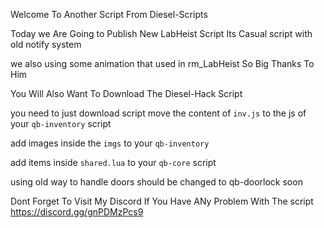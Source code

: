 Welcome To Another Script From Diesel-Scripts 

Today we Are Going to Publish New LabHeist Script Its Casual script with old notify system 

we also using some animation that used in rm_LabHeist So Big Thanks To Him 

You Will Also Want To Download The Diesel-Hack Script

you need to just download script move the content of `inv.js` to the js of your `qb-inventory` script

add images inside the `imgs` to your `qb-inventory`

add items inside `shared.lua` to your `qb-core` script

using old way to handle doors should be changed to qb-doorlock soon

Dont Forget To Visit My Discord If You Have ANy Problem With The script
https://discord.gg/gnPDMzPcs9
